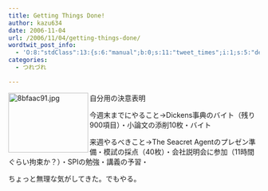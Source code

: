 ```yaml
---
title: Getting Things Done!
author: kazu634
date: 2006-11-04
url: /2006/11/04/getting-things-done/
wordtwit_post_info:
  - 'O:8:"stdClass":13:{s:6:"manual";b:0;s:11:"tweet_times";i:1;s:5:"delay";i:0;s:7:"enabled";i:1;s:10:"separation";s:2:"60";s:7:"version";s:3:"3.7";s:14:"tweet_template";b:0;s:6:"status";i:2;s:6:"result";a:0:{}s:13:"tweet_counter";i:2;s:13:"tweet_log_ids";a:1:{i:0;i:2623;}s:9:"hash_tags";a:0:{}s:8:"accounts";a:1:{i:0;s:7:"kazu634";}}'
categories:
  - つれづれ

---
```

<div class="section">
<p>
<a href="http://image.blog.livedoor.jp/simoom634/imgs/8/b/8bfaac91.jpg" onclick="__gaTracker('send', 'event', 'outbound-article', 'http://image.blog.livedoor.jp/simoom634/imgs/8/b/8bfaac91.jpg', '');" target="_blank"><img width="160" align="left" alt="8bfaac91.jpg" src="http://image.blog.livedoor.jp/simoom634/imgs/8/b/8bfaac91-s.jpg" height="120" border="0" class="pict" /></a>自分用の決意表明
</p>
  
<p>
</p>
  
<p>
    今週末までにやること→Dickens事典のバイト（残り900項目）・小論文の添削10枚・バイト
</p>
  
<p>
    来週やるべきこと→The Seacret Agentのプレゼン準備・模試の採点（40枚）・会社説明会に参加（11時間ぐらい拘束か？）・SPIの勉強・講義の予習・
</p>
  
<p>
</p>
  
<p>
    ちょっと無理な気がしてきた。でもやる。
</p>
</div>
